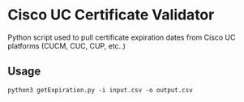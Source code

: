 # Cisco UC Certificate Validator

Python script used to pull certificate expiration dates from Cisco UC platforms (CUCM, CUC, CUP, etc..)

## Usage

 ```python3 getExpiration.py -i input.csv -o output.csv```

